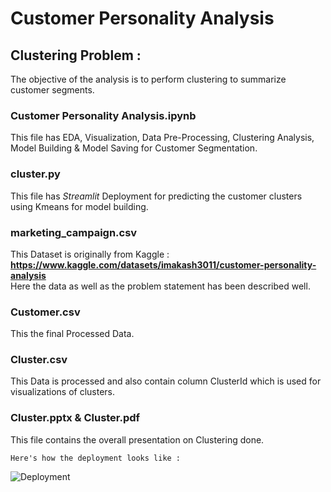 # Customer Personality Analysis

## Clustering Problem :
The objective of the analysis is to perform clustering to summarize customer segments.

### Customer Personality Analysis.ipynb
This file has EDA, Visualization, Data Pre-Processing, Clustering Analysis, Model Building & Model Saving for Customer Segmentation.

### cluster.py
This file has *Streamlit* Deployment for predicting the customer clusters using Kmeans for model building.

### marketing_campaign.csv
This Dataset is originally from Kaggle : **https://www.kaggle.com/datasets/imakash3011/customer-personality-analysis**                                                                                     
Here the data as well as the problem statement has been described well.

### Customer.csv
This the final Processed Data.

### Cluster.csv
This Data is processed and also contain column ClusterId which is used for visualizations of clusters.

### Cluster.pptx & Cluster.pdf
This file contains the overall presentation on Clustering done.

`Here's how the deployment looks like :`

![Deployment](https://github.com/satrapankti/Clustering/assets/88264074/b236fcf3-3950-4e22-875f-ee6e928c5f8f)
